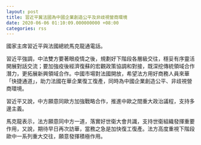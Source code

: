 ```yaml
---
layout: post
title: 習近平冀法國為中國企業創造公平及非歧視營商環境
date: 2020-06-06 01:10:09.000000000 +08:00
categories: rss
---
```


國家主席習近平與法國總統馬克龍通電話。

習近平強調，中法雙方要著眼疫情之後，規劃好下階段各層級交往，穩妥有序靈活開展對話交流；要加強疫後經濟復蘇的宏觀政策協調和對接，既深挖傳統領域合作潛力，更拓展新興領域合作。中國市場對法國開放，希望法方用好商務人員來華「快捷通道」，助力法國在華企業復工復產，同時為中國企業創造公平、非歧視營商環境。

習近平又說，中方願意同歐方加強戰略合作，推進中歐之間重大政治議程，支持多邊主義。

馬克龍表示，法方願意同中方一道，落實好世衛大會共識，支持世衛組織發揮重要作用，又說，期待早日再次訪華，當務之急是加快復工復產。法方高度重視下階段歐中一系列重大交往，願意發揮積極作用。
